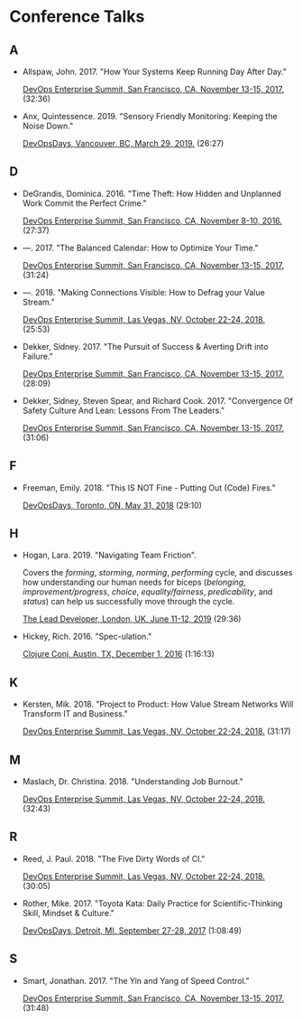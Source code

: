 # Conference Talks

## A

* <a name="allspaw-2017"></a> Allspaw, John. 2017. "How Your Systems Keep Running Day After Day."

  [DevOps Enterprise Summit, San Francisco, CA, November 13-15, 2017.](https://www.youtube.com/watch?v=xA5U85LSk0M) (32:36)

* <a name="anx-2019"></a> Anx, Quintessence. 2019. "Sensory Friendly Monitoring: Keeping the Noise Down."

  [DevOpsDays, Vancouver, BC, March 29, 2019.](https://www.youtube.com/watch?v=IZ5SPRx2Tm4) (26:27)

## D

* <a name="degrandis-2016"></a> DeGrandis, Dominica. 2016. "Time Theft: How Hidden and Unplanned Work Commit the Perfect Crime."

  [DevOps Enterprise Summit, San Francisco, CA, November 8-10, 2016.](https://www.youtube.com/watch?v=-TGJePmaaas) (27:37)

* <a name="degrandis-2017"></a> —. 2017. "The Balanced Calendar: How to Optimize Your Time."

  [DevOps Enterprise Summit, San Francisco, CA, November 13-15, 2017.](https://www.youtube.com/watch?v=UcY542gBap0) (31:24)

* <a name="degrandis-2018"></a> —. 2018. "Making Connections Visible: How to Defrag your Value Stream."

  [DevOps Enterprise Summit, Las Vegas, NV, October 22-24, 2018.](https://www.youtube.com/watch?v=eIXEqnk1Ujs) (25:53)

* <a name="dekker-2017"></a> Dekker, Sidney. 2017. "The Pursuit of Success & Averting Drift into Failure."

  [DevOps Enterprise Summit, San Francisco, CA, November 13-15, 2017.](https://www.youtube.com/watch?v=pmZ6wtOmTZU) (28:09)

* <a name="dekker-sidney-spear-cook-2017"></a> Dekker, Sidney, Steven Spear, and Richard Cook. 2017. "Convergence Of Safety Culture And Lean: Lessons From The Leaders."

  [DevOps Enterprise Summit, San Francisco, CA, November 13-15, 2017.](https://www.youtube.com/watch?v=CFMJ3V4VakA) (31:06)

## F

* <a name="freeman-2018"></a> Freeman, Emily. 2018. "This IS NOT Fine - Putting Out (Code) Fires."

  [DevOpsDays, Toronto, ON, May 31, 2018](https://www.youtube.com/watch?v=qL2GFB3mSs8) (29:10)

## H

* <a name="hogan-2019"></a> Hogan, Lara. 2019. "Navigating Team Friction".

  Covers the _forming_, _storming_, _norming_, _performing_ cycle,
  and discusses how understanding our human needs for biceps
  (_belonging_, _improvement/progress_, _choice_, _equality/fairness_,
  _predicability_, and _status_) can help us successfully
  move through the cycle.

  [The Lead Developer, London, UK, June 11-12, 2019](https://www.youtube.com/watch?v=lqqBktWqPLo) (29:36)

* <a name="hickey-2016"></a> Hickey, Rich. 2016. "Spec-ulation."

  [Clojure Conj, Austin, TX, December 1, 2016](https://www.youtube.com/watch?v=oyLBGkS5ICk) (1:16:13)

## K

* <a name="kersten-2018"></a> Kersten, Mik. 2018. "Project to Product: How Value Stream Networks Will Transform IT and Business."

  [DevOps Enterprise Summit, Las Vegas, NV, October 22-24, 2018.](https://www.youtube.com/watch?v=E5VP3ioSRU8) (31:17)

## M

* <a name="maslach-2018"></a> Maslach, Dr. Christina. 2018. "Understanding Job Burnout."

  [DevOps Enterprise Summit, Las Vegas, NV, October 22-24, 2018.](https://www.youtube.com/watch?v=gRPBkCW0R5E) (32:43)

## R

* <a name="reed-2018"></a> Reed, J. Paul. 2018. "The Five Dirty Words of CI."

  [DevOps Enterprise Summit, Las Vegas, NV, October 22-24, 2018.](https://www.youtube.com/watch?v=ZXXaCCbpNYw) (30:05)

* <a name="rother-2017"></a> Rother, Mike. 2017. "Toyota Kata: Daily Practice for Scientific-Thinking Skill, Mindset & Culture."

  [DevOpsDays, Detroit, MI, September 27-28, 2017](https://www.youtube.com/watch?v=wnZfqA9xjco) (1:08:49)

## S

* <a name="smart-2017"></a> Smart, Jonathan. 2017. "The Yin and Yang of Speed Control."

  [DevOps Enterprise Summit, San Francisco, CA, November 13-15, 2017.](https://www.youtube.com/watch?v=JBQFuyKSEJs) (31:48)
